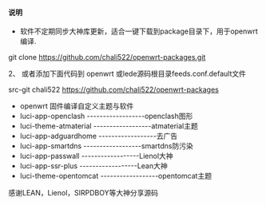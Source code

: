 ﻿#### 说明

* 软件不定期同步大神库更新，适合一键下载到package目录下，用于openwrt编译.

 git clone https://github.com/chali522/openwrt-packages.git

 2、 或者添加下面代码到 openwrt 或lede源码根目录feeds.conf.default文件

 src-git chali522 https://github.com/chali522/openwrt-packages

 
- openwrt 固件编译自定义主题与软件
- luci-app-openclash       ------------------openclash图形         
- luci-theme-atmaterial    ------------------atmaterial主题     
- luci-app-adguardhome     ------------------去广告 
- luci-app-smartdns        ------------------smartdns防污染
- luci-app-passwall        ------------------Lienol大神 
- luci-app-ssr-plus        ------------------Lean大神 
- luci-theme-opentomcat    ------------------opentomcat主题

感谢LEAN，Lienol，SIRPDBOY等大神分享源码
